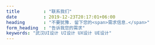 ```yaml
---
title         : "联系我们"
date          : 2019-12-23T20:17:01+06:00
heading       : "不要犹豫. 留下您的<span>需求信息.</span>"
form_heading  : "告诉我您的需求"
keywords: "武汉UI设计 UI设计 UX设计 UE设计"
---
```


